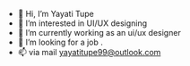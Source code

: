 - 👋 Hi, I’m Yayati Tupe
- 👀 I’m interested in UI/UX designing
- 🌱 I’m currently working as an ui/ux designer
- 💞️ I’m looking for a job .
- 📫 via mail yayatitupe99@outlook.com

<!---
yayati-99/yayati-99 is a ✨ special ✨ repository because its `README.md` (this file) appears on your GitHub profile.
You can click the Preview link to take a look at your changes.
--->
